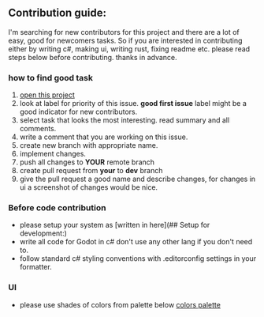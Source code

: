 ## Contribution guide:
I'm searching for new contributors for this project and there are a lot of easy, good for newcomers tasks. 
So if you are interested in contributing either by writing c#, making ui, writing rust, fixing readme etc. please read steps below before contributing.
thanks in advance.

### how to find good task
 1. [open this project](https://github.com/users/FilipRuman/projects/6/views/3)
 2. look at label for priority of this issue. **good first issue** label might be a good indicator for new contributors.
 3. select task that looks the most interesting. read summary and all comments.
 4. write a comment that you are working on this issue.
 5. create new branch with appropriate name.
 6. implement changes.
 7. push all changes to **YOUR** remote branch
 8. create pull request from **your** to **dev** branch
 9. give the pull request a good name and describe changes, for changes in ui a screenshot of changes would be nice.  
### Before code contribution
 * please setup your system as [written in here](## Setup for development:)
 * write all code for Godot in c# don't use any other lang if you don't need to.
 * follow standard c# styling conventions with .editorconfig settings in your formatter.
### UI
 * please use shades of colors from palette below 
[colors palette](https://coolors.co/ffcc85-ff9f1c-7a4700-9fb1bc-6e8898-2e5266-233a46-172126-62732f-ad1717)
